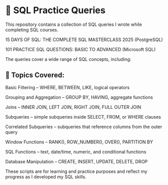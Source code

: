 # 📘 SQL Practice Queries

This repository contains a collection of SQL queries I wrote while completing SQL courses. 

15 DAYS OF SQL: THE COMPLETE SQL MASTERCLASS 2025 (PostgreSQL)

101 PRACTICE SQL QUESTIONS: BASIC TO ADVANCED (Microsoft SQL)

The queries cover a wide range of SQL concepts, including:

## 🔹 Topics Covered:

Basic Filtering – WHERE, BETWEEN, LIKE, logical operators

Grouping and Aggregation – GROUP BY, HAVING, aggregate functions

Joins – INNER JOIN, LEFT JOIN, RIGHT JOIN, FULL OUTER JOIN

Subqueries – simple subqueries inside SELECT, FROM, or WHERE clauses

Correlated Subqueries – subqueries that reference columns from the outer query

Window Functions – RANK(), ROW_NUMBER(), OVER(), PARTITION BY

SQL Functions – text, date/time, numeric, and conditional functions

Database Manipulation – CREATE, INSERT, UPDATE, DELETE, DROP

These scripts are for learning and practice purposes and reflect my progress as I developed my SQL skills.
